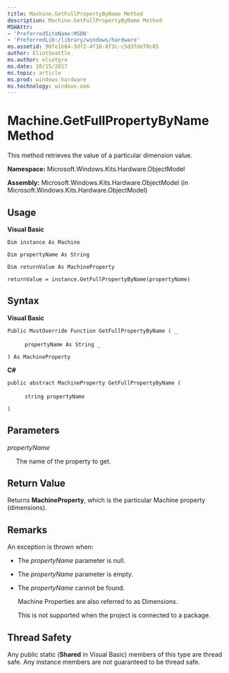 ```yaml
---
title: Machine.GetFullPropertyByName Method
description: Machine.GetFullPropertyByName Method
MSHAttr:
- 'PreferredSiteName:MSDN'
- 'PreferredLib:/library/windows/hardware'
ms.assetid: 90fe1b84-3df2-4f16-8f3c-c5d3fde70c85
author: EliotSeattle
ms.author: eliotgra
ms.date: 10/15/2017
ms.topic: article
ms.prod: windows-hardware
ms.technology: windows-oem
---
```


# Machine.GetFullPropertyByName Method


This method retrieves the value of a particular dimension value.

**Namespace:** Microsoft.Windows.Kits.Hardware.ObjectModel

**Assembly:** Microsoft.Windows.Kits.Hardware.ObjectModel (in Microsoft.Windows.Kits.Hardware.ObjectModel)

## <span id="Usage"></span><span id="usage"></span><span id="USAGE"></span>Usage


**Visual Basic**

`Dim instance As Machine`

`Dim propertyName As String`

`Dim returnValue As MachineProperty`

`returnValue = instance.GetFullPropertyByName(propertyName)`

## <span id="Syntax"></span><span id="syntax"></span><span id="SYNTAX"></span>Syntax


**Visual Basic**

`Public MustOverride Function GetFullPropertyByName ( _`

          `propertyName As String _`

`) As MachineProperty`

**C#**

`public abstract MachineProperty GetFullPropertyByName (`

          `string propertyName`

`)`

## <span id="Parameters"></span><span id="parameters"></span><span id="PARAMETERS"></span>Parameters


*propertyName*

     The name of the property to get.

## <span id="Return_Value"></span><span id="return_value"></span><span id="RETURN_VALUE"></span>Return Value


Returns **MachineProperty**, which is the particular Machine property (dimensions).

## <span id="Remarks"></span><span id="remarks"></span><span id="REMARKS"></span>Remarks


An exception is thrown when:

-   The *propertyName* parameter is null.

-   The *propertyName* parameter is empty.

-   The *propertyName* cannot be found.

    Machine Properties are also referred to as Dimensions.

    This is not supported when the project is connected to a package.

## <span id="Thread_Safety"></span><span id="thread_safety"></span><span id="THREAD_SAFETY"></span>Thread Safety


Any public static (**Shared** in Visual Basic) members of this type are thread safe. Any instance members are not guaranteed to be thread safe.

 

 







